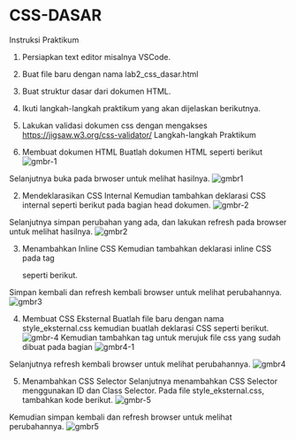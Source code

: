 # CSS-DASAR
Instruksi Praktikum
1. Persiapkan text editor misalnya VSCode.
2. Buat file baru dengan nama lab2_css_dasar.html
3. Buat struktur dasar dari dokumen HTML.
4. Ikuti langkah-langkah praktikum yang akan dijelaskan berikutnya.
5. Lakukan validasi dokumen css dengan mengakses https://jigsaw.w3.org/css-validator/
Langkah-langkah Praktikum

1. Membuat dokumen HTML
Buatlah dokumen HTML seperti berikut
![gmbr-1](https://user-images.githubusercontent.com/73011370/158426275-c21eefd0-8c9b-43ac-9ef1-d6c9581a827c.png)


Selanjutnya buka pada brwoser untuk melihat hasilnya.
![gmbr1](https://user-images.githubusercontent.com/73011370/158426312-ea7ebfca-8d7a-4928-8a12-417b988b4b7c.png)


2. Mendeklarasikan CSS Internal
Kemudian tambahkan deklarasi CSS internal seperti berikut pada bagian head dokumen.
![gmbr-2](https://user-images.githubusercontent.com/73011370/158426287-7921fdbe-94b7-42f4-87b5-eb99bbf5c617.png)

Selanjutnya simpan perubahan yang ada, dan lakukan refresh pada browser untuk melihat
hasilnya.
![gmbr2](https://user-images.githubusercontent.com/73011370/158426283-c0910d7e-a5f8-480c-ad49-a24ba016e38f.png)





3. Menambahkan Inline CSS
Kemudian tambahkan deklarasi inline CSS pada tag <p> seperti berikut.
  <p style="text-align: center; color: #ccd8e4;">

Simpan kembali dan refresh kembali browser untuk melihat perubahannya.
![gmbr3](https://user-images.githubusercontent.com/73011370/158426289-7ddb00e9-7547-4f87-8010-5efb9ca2ebf6.png)



4. Membuat CSS Eksternal
Buatlah file baru dengan nama style_eksternal.css kemudian buatlah deklarasi CSS seperti berikut.
 ![gmbr-4](https://user-images.githubusercontent.com/73011370/158426297-8c3a36f7-d2c7-488c-9e9b-2770d02b0763.png)
Kemudian tambahkan tag <link> untuk merujuk file css yang sudah dibuat pada bagian <head>
 ![gmbr4-1](https://user-images.githubusercontent.com/73011370/158426302-360bcd33-0f49-4c28-9f47-ce3333f78942.png)

Selanjutnya refresh kembali browser untuk melihat perubahannya.
 ![gmbr4](https://user-images.githubusercontent.com/73011370/158426295-224cbcef-854b-47c0-89ba-3ba55e2484ba.png)


5. Menambahkan CSS Selector
Selanjutnya menambahkan CSS Selector menggunakan ID dan Class Selector. 
Pada file style_eksternal.css, tambahkan kode berikut. 
    ![gmbr-5](https://user-images.githubusercontent.com/73011370/158426308-50a8dbca-e346-487d-a0d6-558d2c8b09de.png)

Kemudian simpan kembali dan refresh browser untuk melihat perubahannya.
    ![gmbr5](https://user-images.githubusercontent.com/73011370/158426304-2b718c12-dd11-45cc-a374-23e556c0ed43.png)

